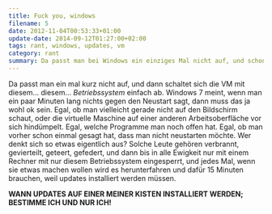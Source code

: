 ```yaml
---
title: Fuck you, windows
filename: 5
date: 2012-11-04T00:53:33+01:00
update-date: 2014-09-12T01:27:00+02:00
tags: rant, windows, updates, vm
category: rant
summary: Da passt man bei Windows ein einziges Mal nicht auf, und schon fährt die Kiste runter, weil sie Updates installieren will und ist für eine Viertelstunde nicht ansprechbar.
---
```


Da passt man ein mal kurz nicht auf, und dann schaltet sich die VM mit diesem… diesem… *Betriebssystem* einfach ab. Windows 7 meint, wenn man ein paar Minuten lang nichts gegen den Neustart sagt, dann muss das ja wohl ok sein. Egal, ob man vielleicht gerade nicht auf den Bildschirm schaut, oder die virtuelle Maschine auf einer anderen Arbeitsoberfläche vor sich hindümpelt. Egal, welche Programme man noch offen hat. Egal, ob man vorher schon einmal gesagt hat, dass man nicht neustarten möchte. Wer denkt sich so etwas eigentlich aus? Solche Leute gehören verbrannt, gevierteilt, geteert, gefedert, und dann bis in alle Ewigkeit nur mit einem Rechner mit nur diesem Betriebssystem eingesperrt, und jedes Mal, wenn sie etwas machen wollen wird es herunterfahren und dafür 15 Minuten brauchen, weil updates installiert werden müssen.

**WANN UPDATES AUF EINER MEINER KISTEN INSTALLIERT WERDEN; BESTIMME ICH UND NUR ICH!**
